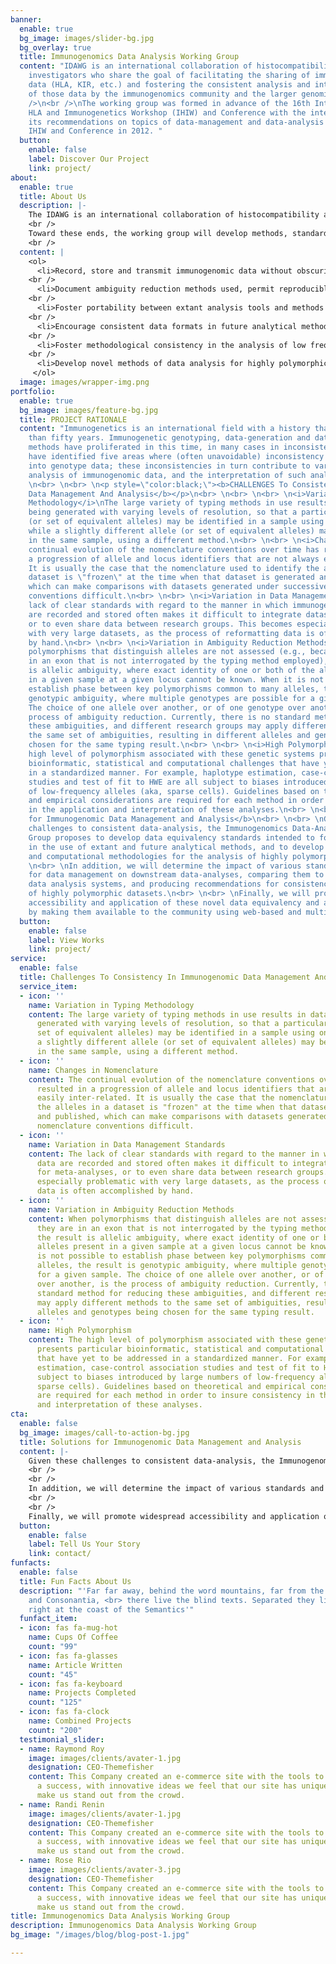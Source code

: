 ```yaml
---
banner:
  enable: true
  bg_image: images/slider-bg.jpg
  bg_overlay: true
  title: Immunogenomics Data Analysis Working Group
  content: "IDAWG is an international collaboration of histocompatibility and immunogenetics
    investigators who share the goal of facilitating the sharing of immunogenomic
    data (HLA, KIR, etc.) and fostering the consistent analysis and interpretation
    of those data by the immunogenomics community and the larger genomics communities.\n<br
    />\n<br />\nThe working group was formed in advance of the 16th International
    HLA and Immunogenetics Workshop (IHIW) and Conference with the intent to present
    its recommendations on topics of data-management and data-analysis at the 16th
    IHIW and Conference in 2012. "
  button:
    enable: false
    label: Discover Our Project
    link: project/
about:
  enable: true
  title: About Us
  description: |-
    The IDAWG is an international collaboration of histocompatibility and immunogenetics investigators who share the goal of making immunogenomic data (HLA, KIR, etc.) more useful across studies and between different groups.
    <br />
    Toward these ends, the working group will develop methods, standards, tools and recommendations intended to:
    <br />
  content: |
    <ol>
      <li>Record, store and transmit immunogenomic data without obscuring the limitations of the typing method used, allow easy identification of allelic equivalency under successive nomenclatures, make data both human-readable (e.g., flat-text file) and machine-readable (e.g., XML file), conform to extant nomenclature rules, all without the use of proprietary platforms.</li>
    <br />
      <li>Document ambiguity reduction methods used, permit reproducible ambiguity reduction, and permit equivalency under different methods of ambiguity reduction.</li>
    <br />
      <li>Foster portability between extant analysis tools and methods to permit maximum access to investigators (e.g., web-based tools).</li>
    <br />
      <li>Encourage consistent data formats in future analytical methods, promoting widespread accessibility and application.</li>
    <br />
      <li>Foster methodological consistency in the analysis of low frequency alleles and heterogeneous data, the estimation of haplotypes, Hardy-Weinberg testing of highly polymorphic data, the application of measures of and adjustment for linkage disequilibrium, tests for selection and measures of population differentiation, the calculation of odds ratios, relative risks, etc., corrections for multiple testing, mitigation of false positive readings.</li>
    <br />
      <li>Develop novel methods of data analysis for highly polymorphic loci in disease association and population studies (e.g., peptide and nucleotide-level analyses, multidimensional scaling analyses, and neural network analyses). </li>
     </ol>
  image: images/wrapper-img.png
portfolio:
  enable: true
  bg_image: images/feature-bg.jpg
  title: PROJECT RATIONALE
  content: "Immunogenetics is an international field with a history that spans more
    than fifty years. Immunogenetic genotyping, data-generation and data-analysis
    methods have proliferated in this time, in many cases in inconsistent ways. We
    have identified five areas where (often unavoidable) inconsistency can be introduced
    into genotype data; these inconsistencies in turn contribute to variation in the
    analysis of immunogenomic data, and the interpretation of such analyses.\n<br>
    \n<br> \n<br> \n<p style=\"color:black;\"><b>CHALLENGES To Consistency In Immunogenomic
    Data Management And Analysis</b></p>\n<br> \n<br> \n<br> \n<i>Variation in Typing
    Methodology</i>\nThe large variety of typing methods in use results in datasets
    being generated with varying levels of resolution, so that a particular allele
    (or set of equivalent alleles) may be identified in a sample using one method,
    while a slightly different allele (or set of equivalent alleles) may be identified
    in the same sample, using a different method.\n<br> \n<br> \n<i>Changes in Nomenclature</i>\nThe
    continual evolution of the nomenclature conventions over time has resulted in
    a progression of allele and locus identifiers that are not always easily inter-related.
    It is usually the case that the nomenclature used to identify the alleles in a
    dataset is \"frozen\" at the time when that dataset is generated and published,
    which can make comparisons with datasets generated under successive nomenclature
    conventions difficult.\n<br> \n<br> \n<i>Variation in Data Management Standards</i>\nThe
    lack of clear standards with regard to the manner in which immunogenetic data
    are recorded and stored often makes it difficult to integrate datasets for meta-analyses,
    or to even share data between research groups. This becomes especially problematic
    with very large datasets, as the process of reformatting data is often accomplished
    by hand.\n<br> \n<br> \n<i>Variation in Ambiguity Reduction Methods</i>\nWhen
    polymorphisms that distinguish alleles are not assessed (e.g., because they are
    in an exon that is not interrogated by the typing method employed), the result
    is allelic ambiguity, where exact identity of one or both of the alleles present
    in a given sample at a given locus cannot be known. When it is not possible to
    establish phase between key polymorphisms common to many alleles, the result is
    genotypic ambiguity, where multiple genotypes are possible for a given sample.
    The choice of one allele over another, or of one genotype over another, is the
    process of ambiguity reduction. Currently, there is no standard method for reducing
    these ambiguities, and different research groups may apply different methods to
    the same set of ambiguities, resulting in different alleles and genotypes being
    chosen for the same typing result.\n<br> \n<br> \n<i>High Polymorphism</i>\nThe
    high level of polymorphism associated with these genetic systems presents particular
    bioinformatic, statistical and computational challenges that have yet to be addressed
    in a standardized manner. For example, haplotype estimation, case-control association
    studies and test of fit to HWE are all subject to biases introduced by large numbers
    of low-frequency alleles (aka, sparse cells). Guidelines based on theoretical
    and empirical considerations are required for each method in order to insure consistency
    in the application and interpretation of these analyses.\n<br> \n<br> \n<b>Solutions
    for Immunogenomic Data Management and Analysis</b>\n<br> \n<br> \nGiven these
    challenges to consistent data-analysis, the Immunogenomics Data-Analysis Working
    Group proposes to develop data equivalency standards intended to foster consistency
    in the use of extant and future analytical methods, and to develop novel statistical
    and computational methodologies for the analysis of highly polymorphic loci.\n<br>
    \n<br> \nIn addition, we will determine the impact of various standards and methods
    for data management on downstream data-analyses, comparing them to extant immunogenetic
    data analysis systems, and producing recommendations for consistency in the analysis
    of highly polymorphic datasets.\n<br> \n<br> \nFinally, we will promote widespread
    accessibility and application of these novel data equivalency and analytical tools
    by making them available to the community using web-based and multi-platform approaches.\n\n"
  button:
    enable: false
    label: View Works
    link: project/
service:
  enable: false
  title: Challenges To Consistency In Immunogenomic Data Management And Analysis
  service_item:
  - icon: ''
    name: Variation in Typing Methodology
    content: The large variety of typing methods in use results in datasets being
      generated with varying levels of resolution, so that a particular allele (or
      set of equivalent alleles) may be identified in a sample using one method, while
      a slightly different allele (or set of equivalent alleles) may be identified
      in the same sample, using a different method.
  - icon: ''
    name: Changes in Nomenclature
    content: The continual evolution of the nomenclature conventions over time has
      resulted in a progression of allele and locus identifiers that are not always
      easily inter-related. It is usually the case that the nomenclature used to identify
      the alleles in a dataset is "frozen" at the time when that dataset is generated
      and published, which can make comparisons with datasets generated under successive
      nomenclature conventions difficult.
  - icon: ''
    name: Variation in Data Management Standards
    content: The lack of clear standards with regard to the manner in which immunogenetic
      data are recorded and stored often makes it difficult to integrate datasets
      for meta-analyses, or to even share data between research groups. This becomes
      especially problematic with very large datasets, as the process of reformatting
      data is often accomplished by hand.
  - icon: ''
    name: Variation in Ambiguity Reduction Methods
    content: When polymorphisms that distinguish alleles are not assessed (e.g., because
      they are in an exon that is not interrogated by the typing method employed),
      the result is allelic ambiguity, where exact identity of one or both of the
      alleles present in a given sample at a given locus cannot be known. When it
      is not possible to establish phase between key polymorphisms common to many
      alleles, the result is genotypic ambiguity, where multiple genotypes are possible
      for a given sample. The choice of one allele over another, or of one genotype
      over another, is the process of ambiguity reduction. Currently, there is no
      standard method for reducing these ambiguities, and different research groups
      may apply different methods to the same set of ambiguities, resulting in different
      alleles and genotypes being chosen for the same typing result.
  - icon: ''
    name: High Polymorphism
    content: The high level of polymorphism associated with these genetic systems
      presents particular bioinformatic, statistical and computational challenges
      that have yet to be addressed in a standardized manner. For example, haplotype
      estimation, case-control association studies and test of fit to HWE are all
      subject to biases introduced by large numbers of low-frequency alleles (aka,
      sparse cells). Guidelines based on theoretical and empirical considerations
      are required for each method in order to insure consistency in the application
      and interpretation of these analyses.
cta:
  enable: false
  bg_image: images/call-to-action-bg.jpg
  title: Solutions for Immunogenomic Data Management and Analysis
  content: |-
    Given these challenges to consistent data-analysis, the Immunogenomics Data-Analysis Working Group proposes to develop data equivalency standards intended to foster consistency in the use of extant and future analytical methods, and to develop novel statistical and computational methodologies for the analysis of highly polymorphic loci.
    <br />
    <br />
    In addition, we will determine the impact of various standards and methods for data mangement on downstream data-analyses, comparing them to extant immunogenetic data analysis systems, and producing recommendations for consistency in the analysis of highly polymorphic datasets.
    <br />
    <br />
    Finally, we will promote widespread accessibility and application of these novel data equivalency and analytical tools by making them available to the community using web-based and multi-platform approaches.
  button:
    enable: false
    label: Tell Us Your Story
    link: contact/
funfacts:
  enable: false
  title: Fun Facts About Us
  description: "'Far far away, behind the word mountains, far from the countries Vokalia
    and Consonantia, <br> there live the blind texts. Separated they live in Bookmarksgrove
    right at the coast of the Semantics'"
  funfact_item:
  - icon: fas fa-mug-hot
    name: Cups Of Coffee
    count: "99"
  - icon: fas fa-glasses
    name: Article Written
    count: "45"
  - icon: fas fa-keyboard
    name: Projects Completed
    count: "125"
  - icon: fas fa-clock
    name: Combined Projects
    count: "200"
  testimonial_slider:
  - name: Raymond Roy
    image: images/clients/avater-1.jpg
    designation: CEO-Themefisher
    content: This Company created an e-commerce site with the tools to make our business
      a success, with innovative ideas we feel that our site has unique elements that
      make us stand out from the crowd.
  - name: Randi Renin
    image: images/clients/avater-1.jpg
    designation: CEO-Themefisher
    content: This Company created an e-commerce site with the tools to make our business
      a success, with innovative ideas we feel that our site has unique elements that
      make us stand out from the crowd.
  - name: Rose Rio
    image: images/clients/avater-3.jpg
    designation: CEO-Themefisher
    content: This Company created an e-commerce site with the tools to make our business
      a success, with innovative ideas we feel that our site has unique elements that
      make us stand out from the crowd.
title: Immunogenomics Data Analysis Working Group
description: Immunogenomics Data Analysis Working Group
bg_image: "/images/blog/blog-post-1.jpg"

---
```

